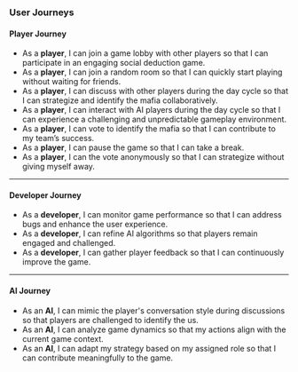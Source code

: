 ### User Journeys

#### Player Journey

- As a **player**, I can join a game lobby with other players so that I can participate in an engaging social deduction game.
- As a **player**, I can join a random room so that I can quickly start playing without waiting for friends.
- As a **player**, I can discuss with other players during the day cycle so that I can strategize and identify the mafia collaboratively.
- As a **player**, I can interact with AI players during the day cycle so that I can experience a challenging and unpredictable gameplay environment.
- As a **player**, I can vote to identify the mafia so that I can contribute to my team’s success.
- As a **player**, I can pause the game so that I can take a break.
- As a **player**, I can the vote anonymously so that I can strategize without giving myself away.

---

#### Developer Journey

- As a **developer**, I can monitor game performance so that I can address bugs and enhance the user experience.
- As a **developer**, I can refine AI algorithms so that players remain engaged and challenged.
- As a **developer**, I can gather player feedback so that I can continuously improve the game.

---

#### AI Journey

- As an **AI**, I can mimic the player's conversation style during discussions so that players are challenged to identify the us.
- As an **AI**, I can analyze game dynamics so that my actions align with the current game context.
- As an **AI**, I can adapt my strategy based on my assigned role so that I can contribute meaningfully to the game.
